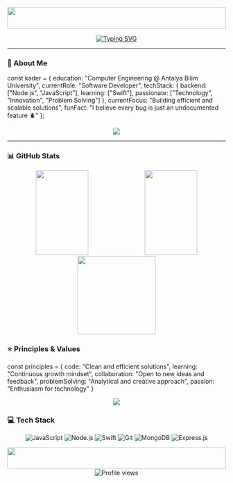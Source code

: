 <div align="center">
  <img width="100%" height="50" src="https://i.imgur.com/dBaSKWF.gif" />
  
  [![Typing SVG](https://readme-typing-svg.herokuapp.com?font=Fira+Code&pause=1000&color=36BCF7FF&center=true&vCenter=true&width=435&lines=Hi+there%2C+I'm+Kader+%F0%9F%91%8B;Backend+Developer;Always+learning+new+things)](https://git.io/typing-svg)
</div>

---

### 🚀 About Me
const kader = { 
    education: "Computer Engineering @ Antalya Bilim University", 
    currentRole: "Software Developer",
    techStack: { 
        backend: ["Node.js", "JavaScript"], 
        learning: ["Swift"],
        passionate: ["Technology", "Innovation", "Problem Solving"] 
    },
    currentFocus: "Building efficient and scalable solutions",
    funFact: "I believe every bug is just an undocumented feature 🪲"
};

<div align="center">
  <img src="https://skillicons.dev/icons?i=js,nodejs,swift,git" />
</div>

---

### 📊 GitHub Stats
<div align="center">
  <img width="49%" height="195px" src="https://github-readme-stats.vercel.app/api?username=kaderkaaya&show_icons=true&theme=github_dark&hide_border=true&bg_color=0D1117" /> 
  <img width="49%" height="195px" src="https://github-readme-stats.vercel.app/api/top-langs/?username=kaderkaaya&layout=compact&hide_border=true&theme=github_dark&bg_color=0D1117" />
</div>

<div align="center">
  <img height="180em" src="https://github-readme-streak-stats.herokuapp.com/?user=kaderkaaya&theme=github-dark-blue&hide_border=true&background=0D1117" />
</div>

### ⭐ Principles & Values

const principles = {
    code: "Clean and efficient solutions",
    learning: "Continuous growth mindset",
    collaboration: "Open to new ideas and feedback",
    problemSolving: "Analytical and creative approach",
    passion: "Enthusiasm for technology"
}


<div align="center">
  <img src="https://github-profile-trophy.vercel.app/?username=kaderkaaya&theme=onestar&no-frame=true&row=1&column=6" />
</div>

### 💻 Tech Stack
<div align="center">
  
![JavaScript](https://img.shields.io/badge/JAVASCRIPT-323330?style=for-the-badge&logo=javascript&logoColor=F7DF1E)
![Node.js](https://img.shields.io/badge/NODE.JS-339933?style=for-the-badge&logo=node.js&logoColor=white)
![Swift](https://img.shields.io/badge/SWIFT-F54A2A?style=for-the-badge&logo=swift&logoColor=white)
![Git](https://img.shields.io/badge/GIT-F05032?style=for-the-badge&logo=git&logoColor=white)
![MongoDB](https://img.shields.io/badge/MongoDB-4EA94B?style=for-the-badge&logo=mongodb&logoColor=white)
![Express.js](https://img.shields.io/badge/Express.js-404D59?style=for-the-badge)

</div>

<div align="center">
  <img width="100%" height="50" src="https://i.imgur.com/dBaSKWF.gif" />
  
  <img src="https://komarev.com/ghpvc/?username=kaderkaaya&style=for-the-badge&color=blue" alt="Profile views" />
</div>
